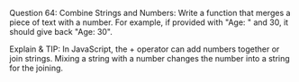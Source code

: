 Question 64: Combine Strings and Numbers: Write a function that merges a piece of text with a number. For example, if provided with "Age: " and 30, it should give back "Age: 30".

Explain & TIP: In JavaScript, the + operator can add numbers together or join strings. Mixing a string with a number changes the number into a string for the joining.
